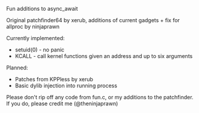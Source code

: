 Fun additions to async_await

Original patchfinder64 by xerub, additions of current gadgets + fix for allproc by ninjaprawn

Currently implemented:
- setuid(0) - no panic
- KCALL - call kernel functions given an address and up to six arguments

Planned:
- Patches from KPPless by xerub
- Basic dylib injection into running process

Please don't rip off any code from fun.c, or my additions to the patchfinder. If you do, please credit me (@theninjaprawn)
